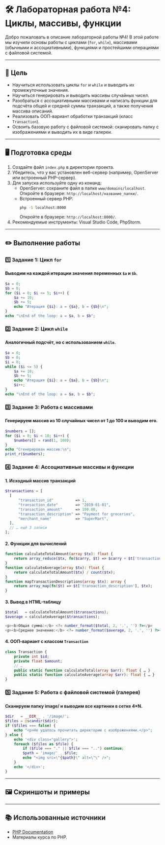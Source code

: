 # 🛠️ Лабораторная работа №4: Циклы, массивы, функции

Добро пожаловать в описание лабораторной работы №4! В этой работе мы изучили основы работы с циклами (`for`, `while`), массивами (обычными и ассоциативными), функциями и простейшими операциями с файловой системой.

---

## 🎯 Цель

- Научиться использовать циклы `for` и `while` и выводить их промежуточные значения.
- Научиться генерировать и выводить массивы случайных чисел.
- Разобраться с ассоциативными массивами и написать функции для подсчёта общей и средней суммы транзакций, а также получения массива описаний.
- Реализовать ООП-вариант обработки транзакций (класс `Transaction`).
- Освоить базовую работу с файловой системой: сканировать папку с изображениями и выводить их в виде галереи.
---

## 🖥️ Подготовка среды

1. Создайте файл `index.php` в директории проекта.
2. Убедитесь, что у вас установлен веб-сервер (например, OpenServer или встроенный PHP-сервер).
3. Для запуска используйте одну из команд:
    - OpenServer: сохраните файл в папке `www/domains/localhost`. Откройте в браузере: `http://localhost/название_папки/`.
    - Встроенный сервер PHP:
      ```bash
      php -S localhost:8000
      ```
      Откройте в браузере: `http://localhost:8000/`.
4. Рекомендуемые инструменты: Visual Studio Code, PhpStorm.

---

## ✏️ Выполнение работы

### 1️⃣ Задание 1: Цикл `for`

#### Выводим на каждой итерации значения переменных `$a` и `$b`.

```php
$a = 0;
$b = 0;
for ($i = 0; $i <= 5; $i++) {
    $a += 10;
    $b += 5;
    echo "Итерация {$i}: a = {$a}, b = {$b}\n";
}
echo "\nEnd of the loop: a = $a, b = $b";
```

### 2️⃣ Задание 2: Цикл `while`

#### Аналогичный подсчёт, но с использованием `while`.

```php
$a = 0;
$b = 0;
$i = 0;
while ($i <= 5) {
    $a += 10;
    $b += 5;
    echo "Итерация {$i}: a = {$a}, b = {$b}\n";
    $i++;
}
echo "\nEnd of the loop: a = $a, b = $b";
```

### 3️⃣ Задание 3: Работа с массивами

#### Генерируем массив из 10 случайных чисел от 1 до 100 и выводим его.

```php
$numbers = [];
for ($i = 0; $i < 10; $i++) {
    $numbers[] = rand(1, 100);
}
echo "Сгенерирован массив:\n";
print_r($numbers);
```

### 4️⃣ Задание 4: Ассоциативные массивы и функции

#### 1. Исходный массив транзакций

```php
$transactions = [
  [
      "transaction_id"          => 1,
      "transaction_date"        => "2019-01-01",
      "transaction_amount"      => 100.00,
      "transaction_description" => "Payment for groceries",
      "merchant_name"           => "SuperMart",
  ],
  // … ещё 3 записи
];
```

#### 2. Функции для вычислений

```php
function calculateTotalAmount(array $tx): float {
    return array_reduce($tx, fn($carry, $t) => $carry + $t['transaction_amount'], 0);
}
function calculateAverage(array $tx): float {
    return calculateTotalAmount($tx) / count($tx);
}
function mapTransactionDescriptions(array $tx): array {
    return array_map(fn($t) => $t['transaction_description'], $tx);
}
```

#### 3. Вывод в HTML-таблицу

```php
$total   = calculateTotalAmount($transactions);
$average = calculateAverage($transactions);

<p><b>Общая сумма:</b> <?= number_format($total, 2, '.', '') ?></p>
<p><b>Среднее значение:</b> <?= number_format($average, 2, '.', '') ?></p>
```

#### 4. ООП-вариант с классом `Transaction`

```php
class Transaction {
    private int $id;
    private float $amount;
    // …
    public static function calculateTotal(array $arr): float { … }
    public static function calculateAverage(array $arr): float { … }
}
```

### 5️⃣ Задание 5: Работа с файловой системой (галерея)

#### Сканируем папку image/ и выводим все картинки в сетке 4×N.

```php
$dir   = __DIR__ . '/image/';
$files = @scandir($dir);
if ($files === false) {
    echo "<p>Не удалось прочитать директорию с изображениями.</p>";
} else {
    echo '<div class="gallery">';
    foreach ($files as $file) {
        if ($file === "." || $file === "..") continue;
        $path = 'image/' . $file;
        echo "<img src=\"{$path}\" alt=\"\" />";
    }
    echo '</div>';
}
```

---

## 🖼️ Скриншоты и примеры

---

## 📚 Использованные источники

- [PHP Documentation](https://www.php.net)
- Материалы курса по PHP.
